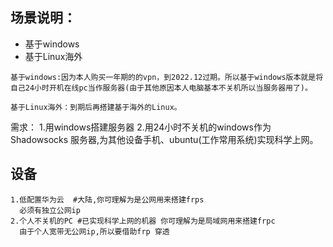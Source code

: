 
## 场景说明：
* 基于windows
* 基于Linux海外
```
基于windows:因为本人购买一年期的的vpn，到2022.12过期。所以基于windows版本就是将自己24小时开机在线pc当作服务器(由于其他原因本人电脑基本不关机所以当服务器用了)。

基于Linux海外：到期后再搭建基于海外的Linux。
```
需求：
1.用windows搭建服务器
2.用24小时不关机的windows作为Shadowsocks 服务器,为其他设备手机、ubuntu(工作常用系统)实现科学上网。

## 设备
```
1.低配置华为云  #大陆,你可理解为是公网用来搭建frps
  必须有独立公网ip
2.个人不关机的PC #已实现科学上网的机器 你可理解为是局域网用来搭建frpc
  由于个人宽带无公网ip,所以要借助frp 穿透
```
